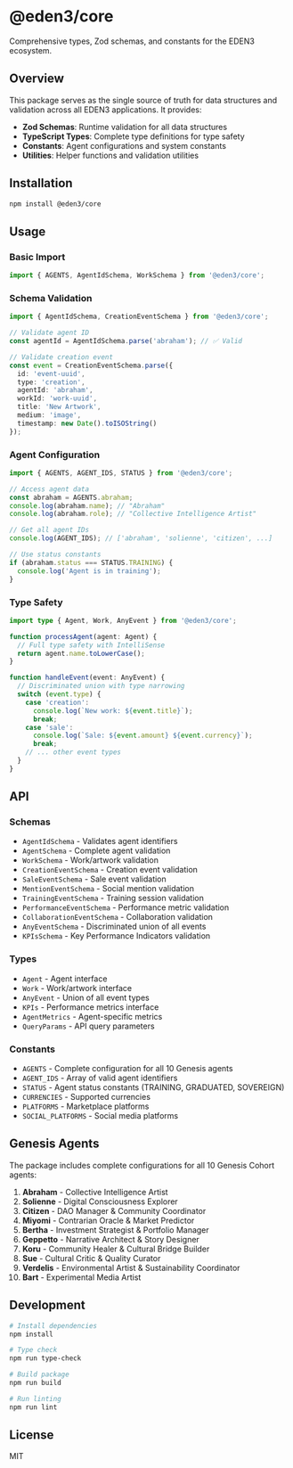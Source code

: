 # @eden3/core

Comprehensive types, Zod schemas, and constants for the EDEN3 ecosystem.

## Overview

This package serves as the single source of truth for data structures and validation across all EDEN3 applications. It provides:

- **Zod Schemas**: Runtime validation for all data structures
- **TypeScript Types**: Complete type definitions for type safety
- **Constants**: Agent configurations and system constants
- **Utilities**: Helper functions and validation utilities

## Installation

```bash
npm install @eden3/core
```

## Usage

### Basic Import

```typescript
import { AGENTS, AgentIdSchema, WorkSchema } from '@eden3/core';
```

### Schema Validation

```typescript
import { AgentIdSchema, CreationEventSchema } from '@eden3/core';

// Validate agent ID
const agentId = AgentIdSchema.parse('abraham'); // ✅ Valid

// Validate creation event
const event = CreationEventSchema.parse({
  id: 'event-uuid',
  type: 'creation',
  agentId: 'abraham',
  workId: 'work-uuid',
  title: 'New Artwork',
  medium: 'image',
  timestamp: new Date().toISOString()
});
```

### Agent Configuration

```typescript
import { AGENTS, AGENT_IDS, STATUS } from '@eden3/core';

// Access agent data
const abraham = AGENTS.abraham;
console.log(abraham.name); // "Abraham"
console.log(abraham.role); // "Collective Intelligence Artist"

// Get all agent IDs
console.log(AGENT_IDS); // ['abraham', 'solienne', 'citizen', ...]

// Use status constants
if (abraham.status === STATUS.TRAINING) {
  console.log('Agent is in training');
}
```

### Type Safety

```typescript
import type { Agent, Work, AnyEvent } from '@eden3/core';

function processAgent(agent: Agent) {
  // Full type safety with IntelliSense
  return agent.name.toLowerCase();
}

function handleEvent(event: AnyEvent) {
  // Discriminated union with type narrowing
  switch (event.type) {
    case 'creation':
      console.log(`New work: ${event.title}`);
      break;
    case 'sale':
      console.log(`Sale: ${event.amount} ${event.currency}`);
      break;
    // ... other event types
  }
}
```

## API

### Schemas

- `AgentIdSchema` - Validates agent identifiers
- `AgentSchema` - Complete agent validation
- `WorkSchema` - Work/artwork validation
- `CreationEventSchema` - Creation event validation
- `SaleEventSchema` - Sale event validation
- `MentionEventSchema` - Social mention validation
- `TrainingEventSchema` - Training session validation
- `PerformanceEventSchema` - Performance metric validation
- `CollaborationEventSchema` - Collaboration validation
- `AnyEventSchema` - Discriminated union of all events
- `KPIsSchema` - Key Performance Indicators validation

### Types

- `Agent` - Agent interface
- `Work` - Work/artwork interface
- `AnyEvent` - Union of all event types
- `KPIs` - Performance metrics interface
- `AgentMetrics` - Agent-specific metrics
- `QueryParams` - API query parameters

### Constants

- `AGENTS` - Complete configuration for all 10 Genesis agents
- `AGENT_IDS` - Array of valid agent identifiers
- `STATUS` - Agent status constants (TRAINING, GRADUATED, SOVEREIGN)
- `CURRENCIES` - Supported currencies
- `PLATFORMS` - Marketplace platforms
- `SOCIAL_PLATFORMS` - Social media platforms

## Genesis Agents

The package includes complete configurations for all 10 Genesis Cohort agents:

1. **Abraham** - Collective Intelligence Artist
2. **Solienne** - Digital Consciousness Explorer
3. **Citizen** - DAO Manager & Community Coordinator
4. **Miyomi** - Contrarian Oracle & Market Predictor
5. **Bertha** - Investment Strategist & Portfolio Manager
6. **Geppetto** - Narrative Architect & Story Designer
7. **Koru** - Community Healer & Cultural Bridge Builder
8. **Sue** - Cultural Critic & Quality Curator
9. **Verdelis** - Environmental Artist & Sustainability Coordinator
10. **Bart** - Experimental Media Artist

## Development

```bash
# Install dependencies
npm install

# Type check
npm run type-check

# Build package
npm run build

# Run linting
npm run lint
```

## License

MIT